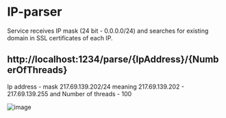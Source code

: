 # IP-parser
Service receives IP mask (24 bit - 0.0.0.0/24) and searches for existing domain in SSL certificates of each IP.

## http://localhost:1234/parse/{IpAddress}/{NumberOfThreads}
Ip address - mask 217.69.139.202/24 meaning 217.69.139.202 - 217.69.139.255 and Number of threads - 100 <p>
![image](https://github.com/VladMakhov/IP-parser/assets/128775444/71f6c93a-ed7d-44a7-84be-45ec18476bf8)
